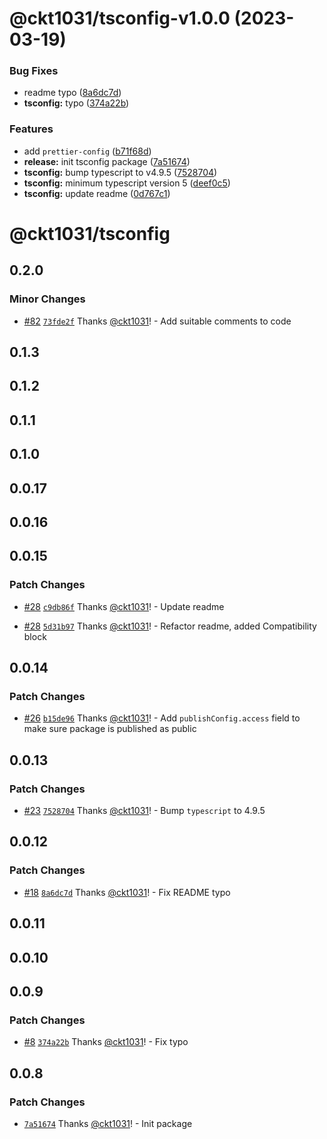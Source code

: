 # @ckt1031/tsconfig-v1.0.0 (2023-03-19)

### Bug Fixes

- readme typo ([8a6dc7d](https://github.com/ckt1031/nodejs-config/commit/8a6dc7dc02f2c67ecc9730c8e1a001af2940178c))
- **tsconfig:** typo ([374a22b](https://github.com/ckt1031/nodejs-config/commit/374a22bea94f6f34228095c208a381a9d1ac01f1))

### Features

- add `prettier-config` ([b71f68d](https://github.com/ckt1031/nodejs-config/commit/b71f68d37418d19423b0fe78cdb5be30e552f766))
- **release:** init tsconfig package ([7a51674](https://github.com/ckt1031/nodejs-config/commit/7a5167409ee870c89bdd5ec1b5ee17e94d5db165))
- **tsconfig:** bump typescript to v4.9.5 ([7528704](https://github.com/ckt1031/nodejs-config/commit/75287041ac6ae0c55b645ff821e83e4cac60a453))
- **tsconfig:** minimum typescript version 5 ([deef0c5](https://github.com/ckt1031/nodejs-config/commit/deef0c5fa3928e9aba92e0f4e095e5842d88f42d))
- **tsconfig:** update readme ([0d767c1](https://github.com/ckt1031/nodejs-config/commit/0d767c1196ed192f785133f44df0a877065d9242))

# @ckt1031/tsconfig

## 0.2.0

### Minor Changes

- [#82](https://github.com/ckt1031/nodejs-config/pull/82) [`73fde2f`](https://github.com/ckt1031/nodejs-config/commit/73fde2f8a693f03f24d34a42220d12ec1a2b6c98) Thanks [@ckt1031](https://github.com/ckt1031)! - Add suitable comments to code

## 0.1.3

## 0.1.2

## 0.1.1

## 0.1.0

## 0.0.17

## 0.0.16

## 0.0.15

### Patch Changes

- [#28](https://github.com/ckt1031/nodejs-config/pull/28) [`c9db86f`](https://github.com/ckt1031/nodejs-config/commit/c9db86f9b9e4ce3bec8f215a740afd8dbc5915db) Thanks [@ckt1031](https://github.com/ckt1031)! - Update readme

- [#28](https://github.com/ckt1031/nodejs-config/pull/28) [`5d31b97`](https://github.com/ckt1031/nodejs-config/commit/5d31b97d79457e0dc5d8c6ffc55455458715a551) Thanks [@ckt1031](https://github.com/ckt1031)! - Refactor readme, added Compatibility block

## 0.0.14

### Patch Changes

- [#26](https://github.com/ckt1031/nodejs-config/pull/26) [`b15de96`](https://github.com/ckt1031/nodejs-config/commit/b15de96ca6f844ebecab78a3442ea16837ca8720) Thanks [@ckt1031](https://github.com/ckt1031)! - Add `publishConfig.access` field to make sure package is published as public

## 0.0.13

### Patch Changes

- [#23](https://github.com/ckt1031/nodejs-config/pull/23) [`7528704`](https://github.com/ckt1031/nodejs-config/commit/75287041ac6ae0c55b645ff821e83e4cac60a453) Thanks [@ckt1031](https://github.com/ckt1031)! - Bump `typescript` to 4.9.5

## 0.0.12

### Patch Changes

- [#18](https://github.com/ckt1031/nodejs-config/pull/18) [`8a6dc7d`](https://github.com/ckt1031/nodejs-config/commit/8a6dc7dc02f2c67ecc9730c8e1a001af2940178c) Thanks [@ckt1031](https://github.com/ckt1031)! - Fix README typo

## 0.0.11

## 0.0.10

## 0.0.9

### Patch Changes

- [#8](https://github.com/ckt1031/nodejs-config/pull/8) [`374a22b`](https://github.com/ckt1031/nodejs-config/commit/374a22bea94f6f34228095c208a381a9d1ac01f1) Thanks [@ckt1031](https://github.com/ckt1031)! - Fix typo

## 0.0.8

### Patch Changes

- [`7a51674`](https://github.com/ckt1031/nodejs-config/commit/7a5167409ee870c89bdd5ec1b5ee17e94d5db165) Thanks [@ckt1031](https://github.com/ckt1031)! - Init package

